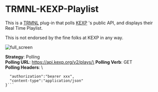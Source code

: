 # TRMNL-KEXP-Playlist

This is a [TRMNL](https://usetrmnl.com/) plug-in that polls [KEXP](https://kexp.org)
's public API, and displays their Real Time Playlist.

This is not endorsed by the fine folks at KEXP in any way. 

![full_screen](https://github.com/user-attachments/assets/9959d8a8-4451-4361-bac1-bef1f6110bc5)

**Strategy**: Polling\
**Polling URL**: https://api.kexp.org/v2/plays/\
**Polling Verb**: GET\
**Polling Headers**: \

```{
  "authorization":"bearer xxx",
  "content-type":"application/json"
}```